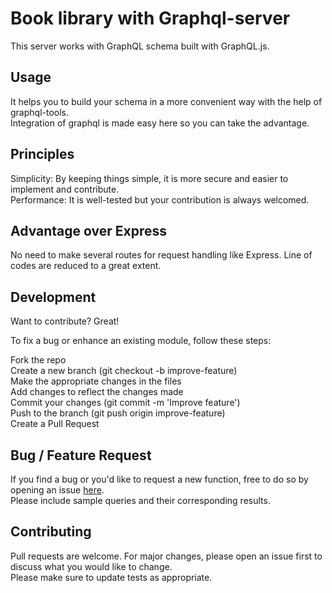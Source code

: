 # Book library with Graphql-server
This server works with GraphQL schema built with GraphQL.js.

## Usage 
It helps you to build your schema in a more convenient way with the help of graphql-tools.\
Integration of graphql is made easy here so you can take the advantage.


## Principles
Simplicity: By keeping things simple, it is more secure and easier to implement and contribute.\
Performance: It is well-tested but your contribution is always welcomed.

## Advantage over Express
No need to make several routes for request handling like Express.
Line of codes are reduced to a great extent.

## Development
Want to contribute? Great!

To fix a bug or enhance an existing module, follow these steps:

Fork the repo\
Create a new branch (git checkout -b improve-feature)\
Make the appropriate changes in the files\
Add changes to reflect the changes made\
Commit your changes (git commit -m 'Improve feature')\
Push to the branch (git push origin improve-feature)\
Create a Pull Request

## Bug / Feature Request
If you find a bug or you'd like to request a new function, free to do so by opening an issue [here](https://github.com/ayush-020198/graphql-server/issues/new).\
Please include sample queries and their corresponding results.

## Contributing
Pull requests are welcome. For major changes, please open an issue first to discuss what you would like to change. \
Please make sure to update tests as appropriate.
